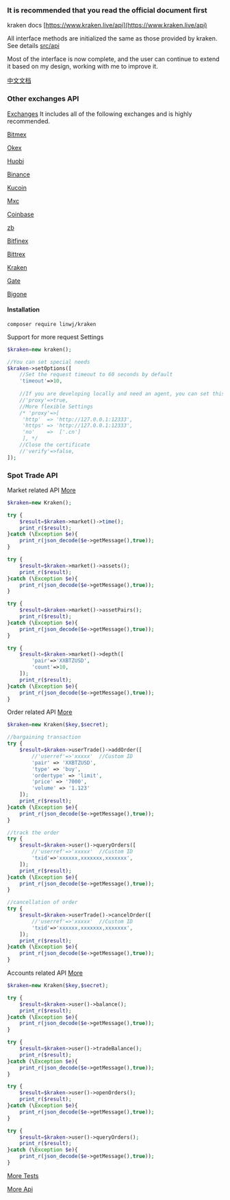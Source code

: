 ### It is recommended that you read the official document first

kraken docs [https://www.kraken.live/api](https://www.kraken.live/api)

All interface methods are initialized the same as those provided by kraken. See details [src/api](https://github.com/zhouaini528/kraken-php/tree/master/src/Api)

Most of the interface is now complete, and the user can continue to extend it based on my design, working with me to improve it.

[中文文档](https://github.com/zhouaini528/kraken-php/blob/master/README_CN.md)

### Other exchanges API

[Exchanges](https://github.com/zhouaini528/exchanges-php) It includes all of the following exchanges and is highly recommended.

[Bitmex](https://github.com/zhouaini528/bitmex-php)

[Okex](https://github.com/zhouaini528/okex-php)

[Huobi](https://github.com/zhouaini528/huobi-php)

[Binance](https://github.com/zhouaini528/binance-php)

[Kucoin](https://github.com/zhouaini528/kucoin-php)

[Mxc](https://github.com/zhouaini528/Mxc-php)

[Coinbase](https://github.com/zhouaini528/coinbase-php)

[zb](https://github.com/zhouaini528/zb-php)

[Bitfinex](https://github.com/zhouaini528/bitfinex-php)

[Bittrex](https://github.com/zhouaini528/bittrex-php)

[Kraken](https://github.com/zhouaini528/kraken-php)

[Gate](https://github.com/zhouaini528/gate-php)

[Bigone](https://github.com/zhouaini528/bigone-php)   

#### Installation
```
composer require linwj/kraken
```

Support for more request Settings
```php
$kraken=new kraken();

//You can set special needs
$kraken->setOptions([
    //Set the request timeout to 60 seconds by default
    'timeout'=>10,
    
    //If you are developing locally and need an agent, you can set this
    //'proxy'=>true,
    //More flexible Settings
    /* 'proxy'=>[
     'http'  => 'http://127.0.0.1:12333',
     'https' => 'http://127.0.0.1:12333',
     'no'    =>  ['.cn']
     ], */
    //Close the certificate
    //'verify'=>false,
]);
```

### Spot Trade API

Market related API [More](https://github.com/zhouaini528/kraken-php/blob/master/tests/market.php)
```php
$kraken=new Kraken();

try {
    $result=$kraken->market()->time();
    print_r($result);
}catch (\Exception $e){
    print_r(json_decode($e->getMessage(),true));
}

try {
    $result=$kraken->market()->assets();
    print_r($result);
}catch (\Exception $e){
    print_r(json_decode($e->getMessage(),true));
}

try {
    $result=$kraken->market()->assetPairs();
    print_r($result);
}catch (\Exception $e){
    print_r(json_decode($e->getMessage(),true));
}

try {
    $result=$kraken->market()->depth([
        'pair'=>'XXBTZUSD',
        'count'=>10,
    ]);
    print_r($result);
}catch (\Exception $e){
    print_r(json_decode($e->getMessage(),true));
}
```

Order related API [More](https://github.com/zhouaini528/kraken-php/blob/master/tests/user_trade.php)
```php
$kraken=new Kraken($key,$secret);

//bargaining transaction
try {
    $result=$kraken->userTrade()->addOrder([
        //'userref'=>'xxxxx'  //Custom ID
        'pair' => 'XXBTZUSD',
        'type' => 'buy',
        'ordertype' => 'limit',
        'price' => '7000',
        'volume' => '1.123'
    ]);
    print_r($result);
}catch (\Exception $e){
    print_r(json_decode($e->getMessage(),true));
}

//track the order
try {
    $result=$kraken->user()->queryOrders([
        //'userref'=>'xxxxx'  //Custom ID
        'txid'=>'xxxxxx,xxxxxxx,xxxxxxx',
    ]);
    print_r($result);
}catch (\Exception $e){
    print_r(json_decode($e->getMessage(),true));
}

//cancellation of order
try {
    $result=$kraken->userTrade()->cancelOrder([
        //'userref'=>'xxxxx'  //Custom ID
        'txid'=>'xxxxxx,xxxxxxx,xxxxxxx',
    ]);
    print_r($result);
}catch (\Exception $e){
    print_r(json_decode($e->getMessage(),true));
}
```

Accounts related API [More](https://github.com/zhouaini528/kraken-php/blob/master/tests/user.php)
```php
$kraken=new Kraken($key,$secret);

try {
    $result=$kraken->user()->balance();
    print_r($result);
}catch (\Exception $e){
    print_r(json_decode($e->getMessage(),true));
}

try {
    $result=$kraken->user()->tradeBalance();
    print_r($result);
}catch (\Exception $e){
    print_r(json_decode($e->getMessage(),true));
}

try {
    $result=$kraken->user()->openOrders();
    print_r($result);
}catch (\Exception $e){
    print_r(json_decode($e->getMessage(),true));
}

try {
    $result=$kraken->user()->queryOrders();
    print_r($result);
}catch (\Exception $e){
    print_r(json_decode($e->getMessage(),true));
}

```

[More Tests](https://github.com/zhouaini528/kraken-php/tree/master/tests)

[More Api](https://github.com/zhouaini528/kraken-php/tree/master/src/Api)
